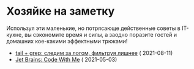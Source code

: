 Хозяйке на заметку
==================

Используя эти маленькие, но потрясающе действенные советы в IT-кухне, вы сэкономите время и силы, а заодно поразите
гостей и домашних кое-какими эффектными трюками!

- [tail + grep: следим за логом, фильтруя лишнее](/zametki/2021-08-11_tail-n-grep.md) (
  2021-08-11)
- [Jet Brains: Code With Me](/zametki/2021-05-03_code-with-me.md) (
  2021-05-03)
